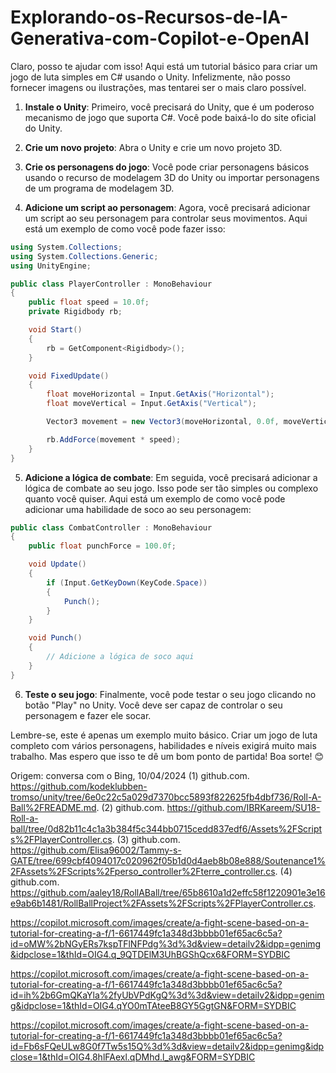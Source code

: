 # Explorando-os-Recursos-de-IA-Generativa-com-Copilot-e-OpenAI
Claro, posso te ajudar com isso! Aqui está um tutorial básico para criar um jogo de luta simples em C# usando o Unity. Infelizmente, não posso fornecer imagens ou ilustrações, mas tentarei ser o mais claro possível.

1. **Instale o Unity**: Primeiro, você precisará do Unity, que é um poderoso mecanismo de jogo que suporta C#. Você pode baixá-lo do site oficial do Unity.

2. **Crie um novo projeto**: Abra o Unity e crie um novo projeto 3D.

3. **Crie os personagens do jogo**: Você pode criar personagens básicos usando o recurso de modelagem 3D do Unity ou importar personagens de um programa de modelagem 3D.

4. **Adicione um script ao personagem**: Agora, você precisará adicionar um script ao seu personagem para controlar seus movimentos. Aqui está um exemplo de como você pode fazer isso:

```csharp
using System.Collections;
using System.Collections.Generic;
using UnityEngine;

public class PlayerController : MonoBehaviour
{
    public float speed = 10.0f;
    private Rigidbody rb;

    void Start()
    {
        rb = GetComponent<Rigidbody>();
    }

    void FixedUpdate()
    {
        float moveHorizontal = Input.GetAxis("Horizontal");
        float moveVertical = Input.GetAxis("Vertical");

        Vector3 movement = new Vector3(moveHorizontal, 0.0f, moveVertical);

        rb.AddForce(movement * speed);
    }
}
```

5. **Adicione a lógica de combate**: Em seguida, você precisará adicionar a lógica de combate ao seu jogo. Isso pode ser tão simples ou complexo quanto você quiser. Aqui está um exemplo de como você pode adicionar uma habilidade de soco ao seu personagem:

```csharp
public class CombatController : MonoBehaviour
{
    public float punchForce = 100.0f;

    void Update()
    {
        if (Input.GetKeyDown(KeyCode.Space))
        {
            Punch();
        }
    }

    void Punch()
    {
        // Adicione a lógica de soco aqui
    }
}
```

6. **Teste o seu jogo**: Finalmente, você pode testar o seu jogo clicando no botão "Play" no Unity. Você deve ser capaz de controlar o seu personagem e fazer ele socar.

Lembre-se, este é apenas um exemplo muito básico. Criar um jogo de luta completo com vários personagens, habilidades e níveis exigirá muito mais trabalho. Mas espero que isso te dê um bom ponto de partida! Boa sorte! 😊

Origem: conversa com o Bing, 10/04/2024
(1) github.com. https://github.com/kodeklubben-tromso/unity/tree/6e0c22c5a029d7370bcc5893f822625fb4dbf736/Roll-A-Ball%2FREADME.md.
(2) github.com. https://github.com/IBRKareem/SU18-Roll-a-ball/tree/0d82b11c4c1a3b384f5c344bb0715cedd837edf6/Assets%2FScripts%2FPlayerController.cs.
(3) github.com. https://github.com/Elisa96002/Tammy-s-GATE/tree/699cbf4094017c020962f05b1d0d4aeb8b08e888/Soutenance1%2FAssets%2FScripts%2Fperso_controller%2Fterre_controller.cs.
(4) github.com. https://github.com/aaley18/RollABall/tree/65b8610a1d2effc58f1220901e3e16e9ab6b1481/RollBallProject%2FAssets%2FScripts%2FPlayerController.cs.



https://copilot.microsoft.com/images/create/a-fight-scene-based-on-a-tutorial-for-creating-a-f/1-6617449fc1a348d3bbbb01ef65ac6c5a?id=oMW%2bNGyERs7kspTFlNFPdg%3d%3d&view=detailv2&idpp=genimg&idpclose=1&thId=OIG4.q_9QTDElM3UhBGShQcx6&FORM=SYDBIC

https://copilot.microsoft.com/images/create/a-fight-scene-based-on-a-tutorial-for-creating-a-f/1-6617449fc1a348d3bbbb01ef65ac6c5a?id=ih%2b6GmQKaYla%2fyUbVPdKgQ%3d%3d&view=detailv2&idpp=genimg&idpclose=1&thId=OIG4.qYO0mTAteeB8GY5GgtGN&FORM=SYDBIC

https://copilot.microsoft.com/images/create/a-fight-scene-based-on-a-tutorial-for-creating-a-f/1-6617449fc1a348d3bbbb01ef65ac6c5a?id=Fb6sFQeULw8G0f7Tw5s15Q%3d%3d&view=detailv2&idpp=genimg&idpclose=1&thId=OIG4.8hlFAexl.qDMhd.l_awg&FORM=SYDBIC
